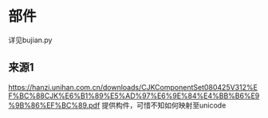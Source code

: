 # 部件
详见bujian.py

## 来源1
https://hanzi.unihan.com.cn/downloads/CJKComponentSet080425V312%EF%BC%88CJK%E6%B1%89%E5%AD%97%E6%9E%84%E4%BB%B6%E9%9B%86%EF%BC%89.pdf
提供构件，可惜不知如何映射至unicode